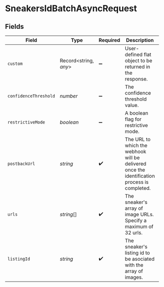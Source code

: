# SneakersIdBatchAsyncRequest


## Fields

| Field                                                                                                                                                                                                                                                                                                     | Type                                                                                                                                                                                                                                                                                                      | Required                                                                                                                                                                                                                                                                                                  | Description                                                                                                                                                                                                                                                                                               | Example                                                                                                                                                                                                                                                                                                   |
| --------------------------------------------------------------------------------------------------------------------------------------------------------------------------------------------------------------------------------------------------------------------------------------------------------- | --------------------------------------------------------------------------------------------------------------------------------------------------------------------------------------------------------------------------------------------------------------------------------------------------------- | --------------------------------------------------------------------------------------------------------------------------------------------------------------------------------------------------------------------------------------------------------------------------------------------------------- | --------------------------------------------------------------------------------------------------------------------------------------------------------------------------------------------------------------------------------------------------------------------------------------------------------- | --------------------------------------------------------------------------------------------------------------------------------------------------------------------------------------------------------------------------------------------------------------------------------------------------------- |
| `custom`                                                                                                                                                                                                                                                                                                  | Record<string, *any*>                                                                                                                                                                                                                                                                                     | :heavy_minus_sign:                                                                                                                                                                                                                                                                                        | User-defined flat object to be returned in the response.                                                                                                                                                                                                                                                  | {"myCustomProp":"Hello!","myCustomValue":10}                                                                                                                                                                                                                                                              |
| `confidenceThreshold`                                                                                                                                                                                                                                                                                     | *number*                                                                                                                                                                                                                                                                                                  | :heavy_minus_sign:                                                                                                                                                                                                                                                                                        | The confidence threshold value.                                                                                                                                                                                                                                                                           | 25                                                                                                                                                                                                                                                                                                        |
| `restrictiveMode`                                                                                                                                                                                                                                                                                         | *boolean*                                                                                                                                                                                                                                                                                                 | :heavy_minus_sign:                                                                                                                                                                                                                                                                                        | A boolean flag for restrictive mode.                                                                                                                                                                                                                                                                      | false                                                                                                                                                                                                                                                                                                     |
| `postbackUrl`                                                                                                                                                                                                                                                                                             | *string*                                                                                                                                                                                                                                                                                                  | :heavy_check_mark:                                                                                                                                                                                                                                                                                        | The URL to which the webhook will be delivered once the identification process is completed.                                                                                                                                                                                                              | https://my-postback-url.com/product/123456                                                                                                                                                                                                                                                                |
| `urls`                                                                                                                                                                                                                                                                                                    | *string*[]                                                                                                                                                                                                                                                                                                | :heavy_check_mark:                                                                                                                                                                                                                                                                                        | The sneaker's array of image URLs. Specify a maximum of 32 urls.                                                                                                                                                                                                                                          | ["https://www.shutterstock.com/shutterstock/photos/647477452/display_1500/stock-photo-urban-teenager-legs-silhouette-wearing-sneakers-647477452.jpg","https://www.shutterstock.com/shutterstock/photos/647477452/display_1500/stock-photo-urban-teenager-legs-silhouette-wearing-sneakers-647477452.jpg"] |
| `listingId`                                                                                                                                                                                                                                                                                               | *string*                                                                                                                                                                                                                                                                                                  | :heavy_check_mark:                                                                                                                                                                                                                                                                                        | The sneaker's listing id to be asociated with the array of images.                                                                                                                                                                                                                                        | cool-sneaker-abc-123                                                                                                                                                                                                                                                                                      |